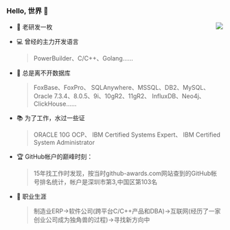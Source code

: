 ### Hello, 世界 👋 

<img align="right" src="https://github-readme-stats.vercel.app/api?username=xcltapestry&show_icons=true&theme=radical&hide_title=true" /> 

- :school_satchel: 老研发一枚
- :computer: 曾经的主力开发语言
    >  PowerBuilder、C/C++、Golang...... 
- :floppy_disk: 总是离不开数据库
    > FoxBase、FoxPro、
     SQLAnywhere、MSSQL、DB2、MySQL、
     Oracle 7.3.4、8.0.5、9i、10gR2、11gR2、
     InfluxDB、Neo4j、ClickHouse......
- :books: 为了工作，水过一些证
    > ORACLE 10G OCP、
    IBM Certified Systems Expert、
    IBM Certified System Administrator
    
- :trophy: GitHub帐户的巅峰时刻：
    > 15年找工作时发现，按当时github-awards.com网站查到的GitHub帐号排名统计，帐户是深圳市第3,中国区第103名

- :calendar: 职业生涯
  > 制造业ERP->软件公司(跨平台C/C++产品和DBA)->互联网(经历了一家创业公司成为独角兽的过程)->寻找新方向中
  
